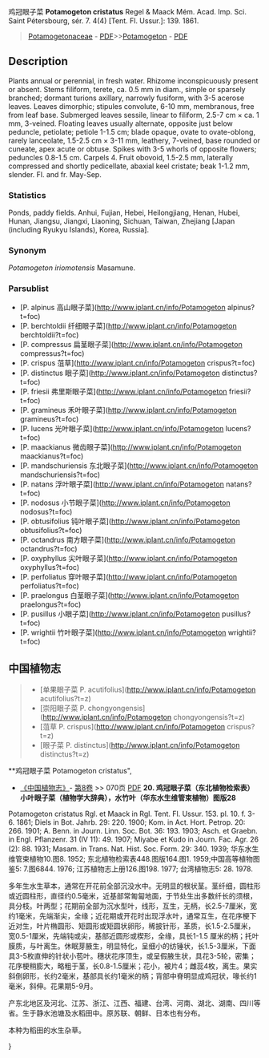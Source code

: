 鸡冠眼子菜 **Potamogeton cristatus** Regel & Maack Mém. Acad. Imp. Sci. Saint Pétersbourg, sér. 7. 4(4) [Tent. Fl. Ussur.]: 139. 1861.

> [Potamogetonaceae](http://www.iplant.cn/info/Potamogetonaceae?t=foc) - [PDF](http://www.iplant.cn/foc/pdf/Potamogetonaceae.pdf)>>[Potamogeton](http://www.iplant.cn/info/Potamogeton?t=foc) - [PDF](http://www.iplant.cn/foc/pdf/Potamogeton.pdf)

## Description

Plants annual or perennial, in fresh water. Rhizome inconspicuously present or absent. Stems filiform, terete, ca. 0.5 mm in diam., simple or sparsely branched; dormant turions axillary, narrowly fusiform, with 3-5 acerose leaves. Leaves dimorphic; stipules convolute, 6-10 mm, membranous, free from leaf base. Submerged leaves sessile, linear to filiform, 2.5-7 cm × ca. 1 mm, 3-veined. Floating leaves usually alternate, opposite just below peduncle, petiolate; petiole 1-1.5 cm; blade opaque, ovate to ovate-oblong, rarely lanceolate, 1.5-2.5 cm × 3-11 mm, leathery, 7-veined, base rounded or cuneate, apex acute or obtuse. Spikes with 3-5 whorls of opposite flowers; peduncles 0.8-1.5 cm. Carpels 4. Fruit obovoid, 1.5-2.5 mm, laterally compressed and shortly pedicellate, abaxial keel cristate; beak 1-1.2 mm, slender. Fl. and fr. May-Sep.

### Statistics
Ponds, paddy fields. Anhui, Fujian, Hebei, Heilongjiang, Henan, Hubei, Hunan, Jiangsu, Jiangxi, Liaoning, Sichuan, Taiwan, Zhejiang [Japan (including Ryukyu Islands), Korea, Russia].

### Synonym
*Potamogeton iriomotensis* Masamune.

### Parsublist

* [P.  alpinus  高山眼子菜](http://www.iplant.cn/info/Potamogeton alpinus?t=foc)
* [P.  berchtoldii  纤细眼子菜](http://www.iplant.cn/info/Potamogeton berchtoldii?t=foc)
* [P.  compressus  扁茎眼子菜](http://www.iplant.cn/info/Potamogeton compressus?t=foc)
* [P.  crispus  菹草](http://www.iplant.cn/info/Potamogeton crispus?t=foc)
* [P.  distinctus  眼子菜](http://www.iplant.cn/info/Potamogeton distinctus?t=foc)
* [P.  friesii  弗里斯眼子菜](http://www.iplant.cn/info/Potamogeton friesii?t=foc)
* [P.  gramineus  禾叶眼子菜](http://www.iplant.cn/info/Potamogeton gramineus?t=foc)
* [P.  lucens  光叶眼子菜](http://www.iplant.cn/info/Potamogeton lucens?t=foc)
* [P.  maackianus  微齿眼子菜](http://www.iplant.cn/info/Potamogeton maackianus?t=foc)
* [P.  mandschuriensis  东北眼子菜](http://www.iplant.cn/info/Potamogeton mandschuriensis?t=foc)
* [P.  natans  浮叶眼子菜](http://www.iplant.cn/info/Potamogeton natans?t=foc)
* [P.  nodosus  小节眼子菜](http://www.iplant.cn/info/Potamogeton nodosus?t=foc)
* [P.  obtusifolius  钝叶眼子菜](http://www.iplant.cn/info/Potamogeton obtusifolius?t=foc)
* [P.  octandrus  南方眼子菜](http://www.iplant.cn/info/Potamogeton octandrus?t=foc)
* [P.  oxyphyllus  尖叶眼子菜](http://www.iplant.cn/info/Potamogeton oxyphyllus?t=foc)
* [P.  perfoliatus  穿叶眼子菜](http://www.iplant.cn/info/Potamogeton perfoliatus?t=foc)
* [P.  praelongus  白茎眼子菜](http://www.iplant.cn/info/Potamogeton praelongus?t=foc)
* [P.  pusillus  小眼子菜](http://www.iplant.cn/info/Potamogeton pusillus?t=foc)
* [P.  wrightii  竹叶眼子菜](http://www.iplant.cn/info/Potamogeton wrightii?t=foc)


## 中国植物志

> * [单果眼子菜  P.  acutifolius](http://www.iplant.cn/info/Potamogeton acutifolius?t=z)
> * [崇阳眼子菜  P.  chongyongensis](http://www.iplant.cn/info/Potamogeton chongyongensis?t=z)
> * [菹草  P.  crispus](http://www.iplant.cn/info/Potamogeton crispus?t=z)
> * [眼子菜  P.  distinctus](http://www.iplant.cn/info/Potamogeton distinctus?t=z)


**鸡冠眼子菜 Potamogeton cristatus",


* [《中国植物志》](http://www.iplant.cn/frps)- [第8卷](http://www.iplant.cn/frps/vol/8) >> 070页 [PDF](http://www.iplant.cn/frps/pdf/8/070a.pdf)
**20. 鸡冠眼子菜（东北植物检索表）小叶眼子菜（植物学大辞典），水竹叶（华东水生维管束植物）图版28**

Potamogeton cristatus Rgl. et Maack in Rgl. Tent. Fl. Ussur. 153. pl. 10. f. 3-6. 1861; Diels in Bot. Jahrb. 29: 220. 1900; Kom. in Act. Hort. Petrop. 20: 266. 1901; A. Benn. in Journ. Linn. Soc. Bot. 36: 193. 1903; Asch. et Graebn. in Engl. Pflanzenr. 31 (IV 11): 49. 1907; Miyabe et Kudo in Journ. Fac. Agr. 26 (2): 88. 1931; Masam. in Trans. Nat. Hist. Soc. Form. 29: 340. 1939; 华东水生维管束植物10.图8. 1952; 东北植物检索表448.图版164.图1. 1959;中国高等植物图鉴5: 7.图6844. 1976; 江苏植物志上册126.图198. 1977; 台湾植物志5: 28. 1978.

多年生水生草本，通常在开花前全部沉没水中。无明显的根状茎。茎纤细，圆柱形或近圆柱形，直径约0.5毫米，近基部常匍匐地面，于节处生出多数纤长的须根，具分枝。叶两型；花期前全部为沉水型叶，线形，互生，无柄，长2.5-7厘米，宽约1毫米，先端渐尖，全缘；近花期或开花时出现浮水叶，通常互生，在花序梗下近对生，叶片椭圆形、矩圆形或矩圆状卵形，稀披针形，革质，长1.5-2.5厘米，宽0.5-1厘米，先端钝或尖，基部近圆形或楔形，全缘，具长1-1.5 厘米的柄；托叶膜质，与叶离生。休眠芽腋生，明显特化，呈细小的纺锤状，长1.5-3厘米，下面具3-5枚直伸的针状小苞叶。穗状花序顶生，或呈假腋生状，具花3-5轮，密集；花序梗稍膨大，略粗于茎，长0.8-1.5厘米；花小，被片4；雌蕊4枚，离生。果实斜倒卵形，长约2毫米，基部具长约1毫米的柄；背部中脊明显成鸡冠状，喙长约1毫米，斜伸。花果期5-9月。

产东北地区及河北、江苏、浙江、江西、福建、台湾、河南、湖北、湖南、四川等省。生于静水池塘及水稻田中。原苏联、朝鲜、日本也有分布。

本种为稻田的水生杂草。

}
